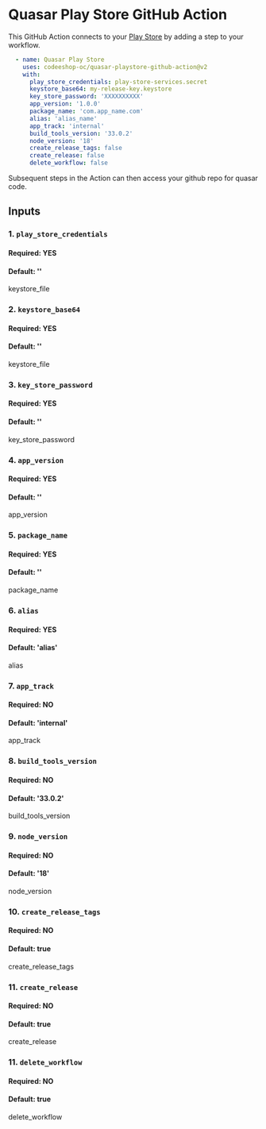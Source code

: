 # Quasar Play Store GitHub Action

This GitHub Action connects to your [Play Store](https://play.google.com/console/u/0/developers)
by adding a step to your workflow.

```yaml
  - name: Quasar Play Store
    uses: codeeshop-oc/quasar-playstore-github-action@v2
    with:
      play_store_credentials: play-store-services.secret
      keystore_base64: my-release-key.keystore
      key_store_password: 'XXXXXXXXXX'
      app_version: '1.0.0'
      package_name: 'com.app_name.com'
      alias: 'alias_name'
      app_track: 'internal'
      build_tools_version: '33.0.2'
      node_version: '18'
      create_release_tags: false
      create_release: false
      delete_workflow: false
```

Subsequent steps in the Action can then access your github repo for quasar code.

## Inputs
### 1. `play_store_credentials`
#### Required: YES
#### Default: ''
keystore_file

### 2. `keystore_base64`
#### Required: YES
#### Default: ''
keystore_file

### 3. `key_store_password`
#### Required: YES
#### Default: ''
key_store_password

### 4. `app_version`
#### Required: YES
#### Default: ''
app_version

### 5. `package_name`
#### Required: YES
#### Default: ''
package_name

### 6. `alias`
#### Required: YES
#### Default: 'alias'
alias

### 7. `app_track`
#### Required: NO
#### Default: 'internal'
app_track

### 8. `build_tools_version`
#### Required: NO
#### Default: '33.0.2'
build_tools_version

### 9. `node_version`
#### Required: NO
#### Default: '18'
node_version

### 10. `create_release_tags`
#### Required: NO
#### Default: true
create_release_tags

### 11. `create_release`
#### Required: NO
#### Default: true
create_release

### 11. `delete_workflow`
#### Required: NO
#### Default: true
delete_workflow
